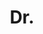 ---
name: Matthieu Bray
title: Dr.
email: removethisifyouarehuman-mbray@brookes.ac.uk
website: 
note: former post doc
category: Former Members
photo: 
---